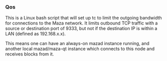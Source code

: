 ### Qos ###

This is a Linux bash script that will set up tc to limit the outgoing bandwidth for connections to the Maza network. It limits outbound TCP traffic with a source or destination port of 9333, but not if the destination IP is within a LAN (defined as 192.168.x.x).

This means one can have an always-on mazad instance running, and another local mazad/maza-qt instance which connects to this node and receives blocks from it.
